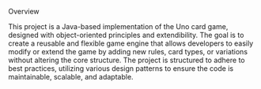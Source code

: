 Overview 

This project is a Java-based implementation of the Uno card game, designed 
with object-oriented principles and extendibility. The goal is to create a 
reusable and flexible game engine that allows developers to easily modify or 
extend the game by adding new rules, card types, or variations without 
altering the core structure. The project is structured to adhere to best 
practices, utilizing various design patterns to ensure the code is 
maintainable, scalable, and adaptable.
